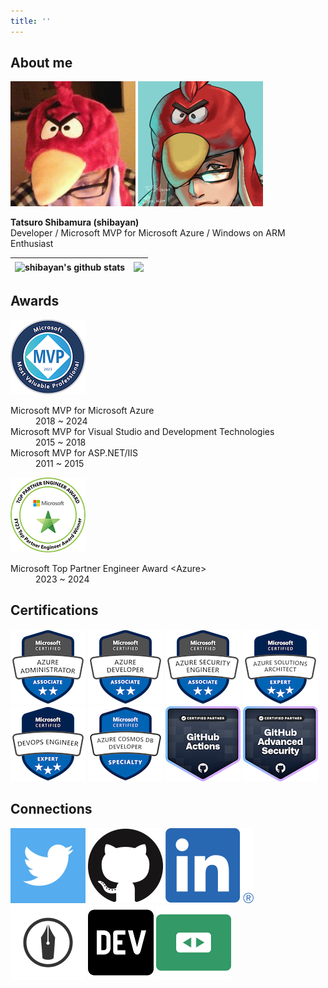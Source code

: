 ```yaml
---
title: ''
---
```


## About me

![Tatsuro Shibamura](./images/shibayan.jpg) ![Tatsuro Shibamura](./images/shibayan_alt.png)

**Tatsuro Shibamura (shibayan)**<br>
Developer / Microsoft MVP for Microsoft Azure / Windows on ARM Enthusiast

| <img align="center" src="https://github-readme-stats.vercel.app/api?username=shibayan&show_icons=true&include_all_commits=true&hide_border=true" alt="shibayan's github stats" /> | <img align="center" src="https://github-readme-stats.vercel.app/api/top-langs/?username=shibayan&layout=compact&hide_border=true" /> |
| ------------- | ------------- |

## Awards

[![Microsoft MVP](./images/microsoft-most-valuable-professional-mvp.png)](https://mvp.microsoft.com/en-US/mvp/profile/e1ba70c0-3c9a-e411-93f2-9cb65495d3c4)

<dl>
  <dt>Microsoft MVP for Microsoft Azure</dt>
  <dd>2018 ~ 2024</dd>
  <dt>Microsoft MVP for Visual Studio and Development Technologies</dt>
  <dd>2015 ~ 2018</dd>
  <dt>Microsoft MVP for ASP.NET/IIS</dt>
  <dd>2011 ~ 2015</dd>
</dl>

![Microsoft Top Partner Engineer Award](./images/top-partner-engineer-award.png)

<dl>
  <dt>Microsoft Top Partner Engineer Award &lt;Azure&gt;</dt>
  <dd>2023 ~ 2024</dd>
</dl>

## Certifications

[![Microsoft Certified: Azure Administrator Associate](./images/microsoft-certified-azure-administrator-associate-az-104.png)](https://www.credly.com/badges/f53f2068-650b-4da9-92a7-37799179996a/public_url)
[![Microsoft Certified: Azure Developer Associate](./images/microsoft-certified-azure-developer-associate.png)](https://www.credly.com/badges/b11ad743-c32d-49ee-9a35-c9988ff8405e/public_url)
[![Microsoft Certified: Azure Security Engineer Associate](./images/microsoft-certified-azure-security-engineer-associate.png)](https://www.credly.com/badges/d495a3e9-04b6-4649-99d1-d0ce24a57590/public_url)
[![Microsoft Certified: Azure Solutions Architect Expert](./images/microsoft-certified-azure-solutions-architect-expert.png)](https://www.credly.com/badges/1fbdd367-f4c1-4985-b3f0-c2b65eee748f/public_url)
[![Microsoft Certified: DevOps Engineer Expert](./images/microsoft-certified-devops-engineer-expert.png)](https://www.credly.com/badges/4ab50eff-b218-4a5d-90fa-13075198717c/public_url)
[![Microsoft Certified: Azure Cosmos DB Developer Specialty](./images/microsoft-certified-azure-cosmos-db-developer-specialty.png)](https://www.credly.com/badges/9faf0ae5-308a-495f-a5da-174ef319b187/public_url)
[![GitHub Actions](./images/github-actions.png)](https://www.credly.com/badges/ca969fde-9a0e-4198-9541-2458e932dd98/public_url)
[![GitHub Advanced Security](./images/github-advanced-security.png)](https://www.credly.com/badges/bdbb4a67-2494-43dd-af28-371329a05f41/public_url)

## Connections

[![Twitter](./images/twitter.png)](https://twitter.com/shibayan)
[![GitHub](./images/github.png)](https://github.com/shibayan)
[![LinkedIn](./images/linkedin.png)](https://www.linkedin.com/in/tatsuro-shibamura/)
[![Hatena Blog](./images/hatenablog.png)](https://blog.shibayan.jp)
[![DEV Profile](./images/dev.png)](https://dev.to/shibayan)
[![SpeakerDeck](./images/speakerdeck.png)](https://speakerdeck.com/shibayan)